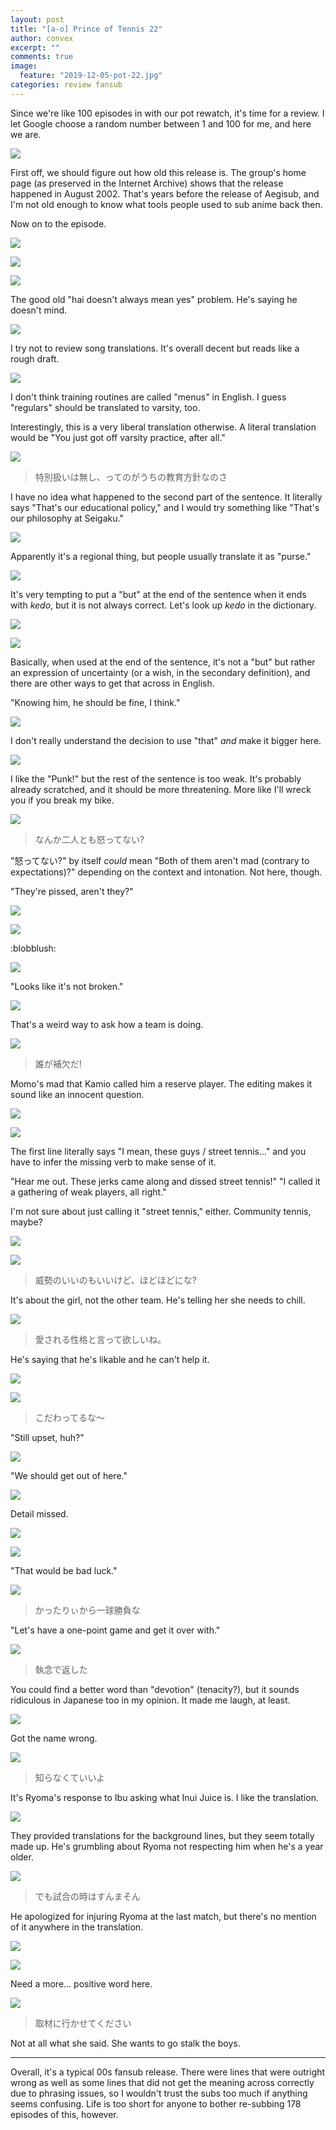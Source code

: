 ```yaml
---
layout: post
title: "[a-o] Prince of Tennis 22"
author: convex
excerpt: ""
comments: true
image:
  feature: "2019-12-05-pot-22.jpg"
categories: review fansub
---
```


Since we're like 100 episodes in with our pot rewatch, it's time for a review. I let Google choose a random number between 1 and 100 for me, and here we are.

![](https://i.imgur.com/3QE11G4.png)

First off, we should figure out how old this release is. The group's home page (as preserved in the Internet Archive) shows that the release happened in August 2002. That's years before the release of Aegisub, and I'm not old enough to know what tools people used to sub anime back then. 

Now on to the episode.

![](https://i.imgur.com/KXr8C7z.jpg)

![](https://i.imgur.com/YBNFahb.jpg)

![](https://i.imgur.com/W2Q4K4w.jpg)

The good old "hai doesn't always mean yes" problem. He's saying he doesn't mind.

![](https://i.imgur.com/dLyxZm5.jpg)

I try not to review song translations. It's overall decent but reads like a rough draft.

![](https://i.imgur.com/SUD1Csf.jpg)

I don't think training routines are called "menus" in English. I guess "regulars" should be translated to varsity, too.

Interestingly, this is a very liberal translation otherwise. A literal translation would be "You just got off varsity practice, after all."

![](https://i.imgur.com/rHGWtex.jpg)

> 特別扱いは無し、ってのがうちの教育方針なのさ

I have no idea what happened to the second part of the sentence. It literally says "That's our educational policy," and I would try something like "That's our philosophy at Seigaku."

![](https://i.imgur.com/iuCKTfw.jpg)

Apparently it's a regional thing, but people usually translate it as "purse."

![](https://i.imgur.com/kvljnS2.jpg)

It's very tempting to put a "but" at the end of the sentence when it ends with *kedo*, but it is not always correct. Let's look up *kedo* in the dictionary.

![](https://i.imgur.com/avmtZlK.png)

![](https://i.imgur.com/H2qrAnL.png)

Basically, when used at the end of the sentence, it's not a "but" but rather an expression of uncertainty (or a wish, in the secondary definition), and there are other ways to get that across in English.

"Knowing him, he should be fine, I think."

![](https://i.imgur.com/jNNPIyg.jpg)

I don't really understand the decision to use "that" *and* make it bigger here.

![](https://i.imgur.com/T1duM3z.jpg)

I like the "Punk!" but the rest of the sentence is too weak. It's probably already scratched, and it should be more threatening. More like I'll wreck you if you break my bike.

![](https://i.imgur.com/aSZqnjZ.jpg)

> なんか二人とも怒ってない?

"怒ってない?" by itself *could* mean "Both of them aren't mad (contrary to expectations)?" depending on the context and intonation. Not here, though.

"They're pissed, aren't they?"

![](https://i.imgur.com/qTXqzs3.jpg)

![](https://i.imgur.com/A5Hah6Q.jpg)

:blobblush:

![](https://i.imgur.com/DzOfdmz.jpg)

"Looks like it's not broken."

![](https://i.imgur.com/OtWtgWc.jpg)

That's a weird way to ask how a team is doing.

![](https://i.imgur.com/ZAafvM7.jpg)

> 誰が補欠だ!

Momo's mad that Kamio called him a reserve player. The editing makes it sound like an innocent question.

![](https://i.imgur.com/AI5cAa6.jpg)

![](https://i.imgur.com/4Rd77Mg.jpg)

The first line literally says "I mean, these guys / street tennis..." and you have to infer the missing verb to make sense of it.

"Hear me out. These jerks came along and dissed street tennis!"
"I called it a gathering of weak players, all right."

I'm not sure about just calling it "street tennis," either. Community tennis, maybe?

![](https://i.imgur.com/AqcZOpZ.jpg)

![](https://i.imgur.com/MIcXRf6.jpg)

> 威勢のいいのもいいけど、ほどほどにな?

It's about the girl, not the other team. He's telling her she needs to chill.

![](https://i.imgur.com/duGf5oS.jpg)

> 愛される性格と言って欲しいね。

He's saying that he's likable and he can't help it.

![](https://i.imgur.com/YR3SnPh.jpg)

![](https://i.imgur.com/BJEsLRu.jpg)

> こだわってるな～

"Still upset, huh?"

![](https://i.imgur.com/tAqIV87.jpg)

"We should get out of here."

![](https://i.imgur.com/FDPa4eB.jpg)

Detail missed.

![](https://i.imgur.com/MTozE4f.jpg)

![](https://i.imgur.com/RKRexFX.jpg)

"That would be bad luck."

![](https://i.imgur.com/rd58gxU.jpg)

> かったりぃから一球勝負な

"Let's have a one-point game and get it over with."

![](https://i.imgur.com/dgVzlaK.jpg)

> 執念で返した

You could find a better word than "devotion" (tenacity?), but it sounds ridiculous in Japanese too in my opinion. It made me laugh, at least.

![](https://i.imgur.com/B54cGwz.jpg)

Got the name wrong.

![](https://i.imgur.com/NUbrxz0.jpg)

> 知らなくていいよ

It's Ryoma's response to Ibu asking what Inui Juice is. I like the translation.

![](https://i.imgur.com/8vz85cT.jpg)

They provided translations for the background lines, but they seem totally made up. He's grumbling about Ryoma not respecting him when he's a year older.

![](https://i.imgur.com/Q50HK4u.jpg)

> でも試合の時はすんまそん

He apologized for injuring Ryoma at the last match, but there's no mention of it anywhere in the translation.

![](https://i.imgur.com/8F6V6lZ.jpg)

![](https://i.imgur.com/92sBT7S.jpg)

Need a more... positive word here.

![](https://i.imgur.com/6hcgXjG.jpg)

> 取材に行かせてください

Not at all what she said. She wants to go stalk the boys.

---

Overall, it's a typical 00s fansub release. There were lines that were outright wrong as well as some lines that did not get the meaning across correctly due to phrasing issues, so I wouldn't trust the subs too much if anything seems confusing. Life is too short for anyone to bother re-subbing 178 episodes of this, however.
